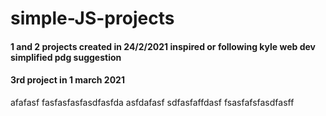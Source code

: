 # simple-JS-projects
#### 1 and 2 projects created in 24/2/2021 inspired or following kyle web dev simplified pdg suggestion
#### 3rd project in 1 march 2021

afafasf
fasfasfasfasdfasfda
asfdafasf
sdfasfaffdasf
fsasfafsfasdfasff
